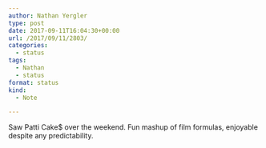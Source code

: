 ```yaml
---
author: Nathan Yergler
type: post
date: 2017-09-11T16:04:30+00:00
url: /2017/09/11/2803/
categories:
  - status
tags:
  - Nathan
  - status
format: status
kind:
  - Note

---
```

Saw Patti Cake$ over the weekend. Fun mashup of film formulas, enjoyable despite any predictability.